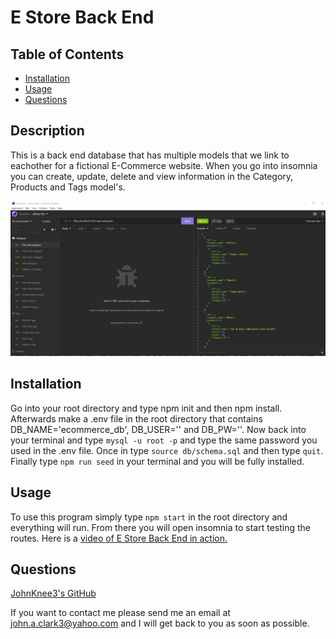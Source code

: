 # E Store Back End

## Table of Contents

- [Installation](#installation)
- [Usage](#usage)
- [Questions](#questions)

## Description

This is a back end database that has multiple models that we link to eachother for a fictional E-Commerce website. When you go into insomnia you can create, update, delete and view information in the Category, Products and Tags model's.

<img src="images/Screenshot.jpg" alt="Brief snip of the a program running.">

## Installation

Go into your root directory and type npm init and then npm install. Afterwards make a .env file in the root directory that contains DB_NAME='ecommerce_db', DB_USER='<your-sequelize-username-here>' and DB_PW='<your-seuqelize-password-here>'. Now back into your terminal and type `mysql -u root -p` and type the same password you used in the .env file. Once in type `source db/schema.sql` and then type `quit`. Finally type `npm run seed` in your terminal and you will be fully installed.

## Usage

To use this program simply type `npm start` in the root directory and everything will run. From there you will open insomnia to start testing the routes. Here is a <a href="https://drive.google.com/file/d/1jJfPOKhw_QaerP5nINutLG57IKg39xiL/view">video of E Store Back End in action.</a>

## Questions

<a href="https://github.com/JohnKnee3">JohnKnee3's GitHub</a>

If you want to contact me please send me an email at john.a.clark3@yahoo.com and I will get back to you as soon as possible.
